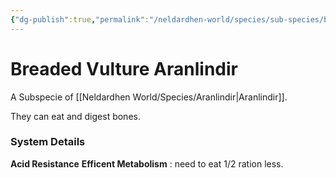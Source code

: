```yaml
---
{"dg-publish":true,"permalink":"/neldardhen-world/species/sub-species/breaded-vulture-aranlindir/"}
---
```


# Breaded Vulture Aranlindir
A Subspecie of [[Neldardhen World/Species/Aranlindir\|Aranlindir]].

They can eat and digest bones.

### System Details
**Acid Resistance** 
**Efficent Metabolism** : need to eat 1/2 ration less.